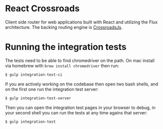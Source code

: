 # React Crossroads

Client side router for web applications built with React and utilizing the Flux architecture. The backing routing engine is [CrossroadsJs](http://millermedeiros.github.io/crossroads.js/).

# Running the integration tests

The tests need to be able to find chromedriver on the path. On mac install via homebrew with `brew install chromedriver` then run:

```bash
$ gulp integration-test-ci
```

If you are actively working on the codebase then open two bash shells, and on the first one run the integration test server:

```bash
$ gulp integration-test-server
```

Then you can open the integration test pages in your browser to debug, in your second shell you can run the tests at any time agains that server:

```bash
$ gulp integration-test
```
